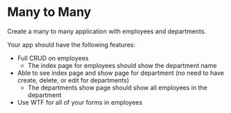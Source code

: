 # Many to Many

Create a many to many application with employees and departments.

Your app should have the following features:

* Full CRUD on employees
	* The index page for employees should show the department name
* Able to see index page and show page for department (no need to have create, delete, or edit for departments)
	* The departments show page should show all employees in the department
* Use WTF for all of your forms in employees
